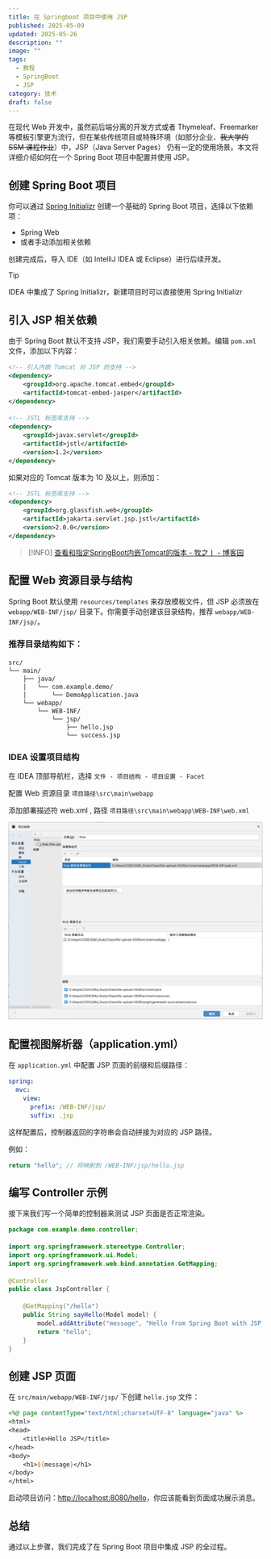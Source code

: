 ```yaml
---
title: 在 Springboot 项目中使用 JSP
published: 2025-05-09
updated: 2025-05-26
description: ""
image: ""
tags:
  - 教程
  - SpringBoot
  - JSP
category: 技术
draft: false
---
```


在现代 Web 开发中，虽然前后端分离的开发方式或者 Thymeleaf、Freemarker 等模板引擎更为流行，但在某些传统项目或特殊环境（如部分企业、~~我大学的 SSM 课程作业~~）中，JSP（Java Server Pages） 仍有一定的使用场景。本文将详细介绍如何在一个 Spring Boot 项目中配置并使用 JSP。

## 创建 Spring Boot 项目

你可以通过 [Spring Initializr](https://start.spring.io/) 创建一个基础的 Spring Boot 项目，选择以下依赖项：

- Spring Web
- 或者手动添加相关依赖

创建完成后，导入 IDE（如 IntelliJ IDEA 或 Eclipse）进行后续开发。

> [!TIP]
> IDEA 中集成了 Spring Initializr，新建项目时可以直接使用 Spring Initializr

## 引入 JSP 相关依赖

由于 Spring Boot 默认不支持 JSP，我们需要手动引入相关依赖。编辑 `pom.xml` 文件，添加以下内容：

```xml
<!-- 引入内嵌 Tomcat 对 JSP 的支持 -->
<dependency>
    <groupId>org.apache.tomcat.embed</groupId>
    <artifactId>tomcat-embed-jasper</artifactId>
</dependency>

<!-- JSTL 标签库支持 -->
<dependency>
    <groupId>javax.servlet</groupId>
    <artifactId>jstl</artifactId>
    <version>1.2</version>
</dependency>
```

如果对应的 Tomcat 版本为 10 及以上，则添加：

```xml
<!-- JSTL 标签库支持 -->
<dependency>  
    <groupId>org.glassfish.web</groupId>  
    <artifactId>jakarta.servlet.jsp.jstl</artifactId>  
    <version>2.0.0</version>  
</dependency>
```

> [!INFO]
> [查看和指定SpringBoot内嵌Tomcat的版本 - 牧之丨 - 博客园](https://www.cnblogs.com/exmyth/p/15479357.html)

## 配置 Web 资源目录与结构

Spring Boot 默认使用 `resources/templates` 来存放模板文件，但 JSP 必须放在 `webapp/WEB-INF/jsp/` 目录下。你需要手动创建该目录结构，推荐 `webapp/WEB-INF/jsp/`。

### 推荐目录结构如下：

```
src/
└── main/
    ├── java/
    │   └── com.example.demo/
    │       └── DemoApplication.java
    └── webapp/
        └── WEB-INF/
            └── jsp/
                ├── hello.jsp
                └── success.jsp
```

### IDEA 设置项目结构

在 IDEA 顶部导航栏，选择 `文件 - 项目结构 - 项目设置 - Facet` 

配置 Web 资源目录 `项目路径\src\main\webapp`

添加部署描述符 web.xml , 路径 `项目路径\src\main\webapp\WEB-INF\web.xml`

![](assets/using-jsp-in-spring-boot/IMG-20250509124834115.png)

## 配置视图解析器（application.yml）

在 `application.yml` 中配置 JSP 页面的前缀和后缀路径：

```yaml
spring:
  mvc:
    view:
      prefix: /WEB-INF/jsp/
      suffix: .jsp
```

这样配置后，控制器返回的字符串会自动拼接为对应的 JSP 路径。

例如：

```java
return "hello"; // 将映射到 /WEB-INF/jsp/hello.jsp
```

## 编写 Controller 示例

接下来我们写一个简单的控制器来测试 JSP 页面是否正常渲染。

```java
package com.example.demo.controller;

import org.springframework.stereotype.Controller;
import org.springframework.ui.Model;
import org.springframework.web.bind.annotation.GetMapping;

@Controller
public class JspController {

    @GetMapping("/hello")
    public String sayHello(Model model) {
        model.addAttribute("message", "Hello from Spring Boot with JSP!");
        return "hello";
    }
}
```

## 创建 JSP 页面

在 `src/main/webapp/WEB-INF/jsp/` 下创建 `hello.jsp` 文件：

```jsp
<%@ page contentType="text/html;charset=UTF-8" language="java" %>
<html>
<head>
    <title>Hello JSP</title>
</head>
<body>
    <h1>${message}</h1>
</body>
</html>
```

启动项目访问：[http://localhost:8080/hello](http://localhost:8080/hello)，你应该能看到页面成功展示消息。

## 总结

通过以上步骤，我们完成了在 Spring Boot 项目中集成 JSP 的全过程。